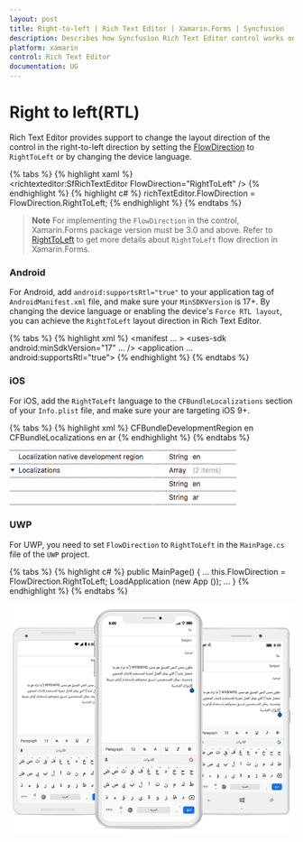 ```yaml
---
layout: post
title: Right-to-left | Rich Text Editor | Xamarin.Forms | Syncfusion
description: Describes how Syncfusion Rich Text Editor control works on right-to-left localization in Xamarin.Forms platform.
platform: xamarin
control: Rich Text Editor
documentation: UG
---
```


# Right to left(RTL)

Rich Text Editor provides support to change the layout direction of the control in the right-to-left direction by setting the [FlowDirection](https://docs.microsoft.com/en-us/dotnet/api/xamarin.forms.visualelement.flowdirection?view=xamarin-forms#Xamarin_Forms_VisualElement_FlowDirection) to `RightToLeft` or by changing the device language.

{% tabs %}
{% highlight xaml %}
	<Grid>	
		<richtexteditor:SfRichTextEditor FlowDirection="RightToLeft" />
	</Grid>
{% endhighlight %}
{% highlight c# %}
	richTextEditor.FlowDirection = FlowDirection.RightToLeft;
{% endhighlight %}
{% endtabs %}

>**Note**
For implementing the `FlowDirection` in the control, Xamarin.Forms package version must be 3.0 and above. Refer to [RightToLeft](https://blog.xamarin.com/right-to-left-localization-xamarin-forms) to get more details about `RightToLeft` flow direction in Xamarin.Forms.

### Android
For Android, add `android:supportsRtl="true"` to your application tag of `AndroidManifest.xml` file, and make sure your `MinSDKVersion` is 17+. By changing the device language or enabling the device's `Force RTL layout`, you can achieve the `RightToLeft` layout direction in Rich Text Editor.

{% tabs %}
{% highlight xml %}
<manifest ... >
<uses-sdk android:minSdkVersion="17" ... />
<application ... android:supportsRtl="true">
</application>
</manifest>
{% endhighlight %}
{% endtabs %}

### iOS
For iOS, add the `RightToLeft` language to the `CFBundleLocalizations` section of your `Info.plist` file, and make sure your are targeting iOS 9+.

{% tabs %}
{% highlight xml %}
<resources>
<key>CFBundleDevelopmentRegion</key>
<string>en</string>
<key>CFBundleLocalizations</key>
<array>
<string>en</string>
<string>ar</string>
</array>
</resources>
{% endhighlight %}
{% endtabs %}

![info plist](SfRichTextEditor_Images/iosplist.png)

### UWP
For UWP, you need to set `FlowDirection` to `RightToLeft` in the `MainPage.cs` file of the `UWP` project.

{% tabs %}
{% highlight c# %}
public MainPage()
{
…
this.FlowDirection = FlowDirection.RightToLeft;
LoadApplication (new App ());
…
}
{% endhighlight %}
{% endtabs %}

![RTL in Xamarin.Forms Rich Text Editor](SfRichTextEditor_Images/RTL.png)